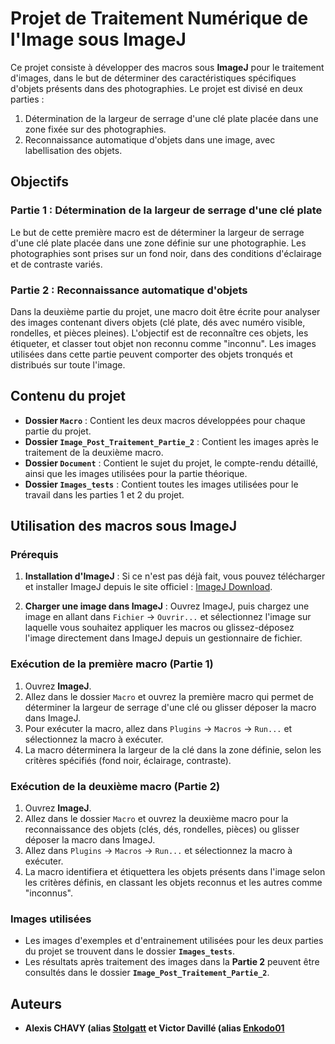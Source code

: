 # Projet de Traitement Numérique de l'Image sous ImageJ

Ce projet consiste à développer des macros sous **ImageJ** pour le traitement d'images, dans le but de déterminer des caractéristiques spécifiques d'objets présents dans des photographies. Le projet est divisé en deux parties : 

1. Détermination de la largeur de serrage d'une clé plate placée dans une zone fixée sur des photographies.
2. Reconnaissance automatique d'objets dans une image, avec labellisation des objets.

## Objectifs

### Partie 1 : Détermination de la largeur de serrage d'une clé plate

Le but de cette première macro est de déterminer la largeur de serrage d'une clé plate placée dans une zone définie sur une photographie. Les photographies sont prises sur un fond noir, dans des conditions d'éclairage et de contraste variés.

### Partie 2 : Reconnaissance automatique d'objets

Dans la deuxième partie du projet, une macro doit être écrite pour analyser des images contenant divers objets (clé plate, dés avec numéro visible, rondelles, et pièces pleines). L'objectif est de reconnaître ces objets, les étiqueter, et classer tout objet non reconnu comme "inconnu". Les images utilisées dans cette partie peuvent comporter des objets tronqués et distribués sur toute l'image.

## Contenu du projet

- **Dossier `Macro`** : Contient les deux macros développées pour chaque partie du projet.
- **Dossier `Image_Post_Traitement_Partie_2`** : Contient les images après le traitement de la deuxième macro.
- **Dossier `Document`** : Contient le sujet du projet, le compte-rendu détaillé, ainsi que les images utilisées pour la partie théorique.
- **Dossier `Images_tests`** : Contient toutes les images utilisées pour le travail dans les parties 1 et 2 du projet.

## Utilisation des macros sous ImageJ

### Prérequis

1. **Installation d'ImageJ** : Si ce n'est pas déjà fait, vous pouvez télécharger et installer ImageJ depuis le site officiel : [ImageJ Download](https://imagej.nih.gov/ij/download.html).

2. **Charger une image dans ImageJ** : Ouvrez ImageJ, puis chargez une image en allant dans `Fichier` -> `Ouvrir...` et sélectionnez l'image sur laquelle vous souhaitez appliquer les macros ou glissez-déposez l'image directement dans ImageJ depuis un gestionnaire de fichier.

### Exécution de la première macro (Partie 1)

1. Ouvrez **ImageJ**.
2. Allez dans le dossier `Macro` et ouvrez la première macro qui permet de déterminer la largeur de serrage d'une clé ou glisser déposer la macro dans ImageJ.
3. Pour exécuter la macro, allez dans `Plugins` -> `Macros` -> `Run...` et sélectionnez la macro à exécuter.
4. La macro déterminera la largeur de la clé dans la zone définie, selon les critères spécifiés (fond noir, éclairage, contraste).

### Exécution de la deuxième macro (Partie 2)

1. Ouvrez **ImageJ**.
2. Allez dans le dossier `Macro` et ouvrez la deuxième macro pour la reconnaissance des objets (clés, dés, rondelles, pièces) ou glisser déposer la macro dans ImageJ.
3. Allez dans `Plugins` -> `Macros` -> `Run...` et sélectionnez la macro à exécuter.
4. La macro identifiera et étiquettera les objets présents dans l'image selon les critères définis, en classant les objets reconnus et les autres comme "inconnus".

### Images utilisées

- Les images d'exemples et d'entrainement utilisées pour les deux parties du projet se trouvent dans le dossier **`Images_tests`**.
- Les résultats après traitement des images dans la **Partie 2** peuvent être consultés dans le dossier **`Image_Post_Traitement_Partie_2`**.


## Auteurs

- **Alexis CHAVY (alias [Stolgatt](https://github.com/Stolgatt) et Victor Davillé (alias [Enkodo01](https://github.com/Enkodo01)**



